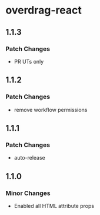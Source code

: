 # overdrag-react

## 1.1.3

### Patch Changes

- PR UTs only

## 1.1.2

### Patch Changes

- remove workflow permissions

## 1.1.1

### Patch Changes

- auto-release

## 1.1.0

### Minor Changes

- Enabled all HTML attribute props

